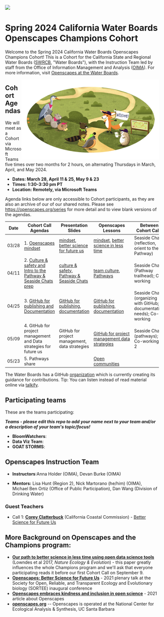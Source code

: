 <a align="left" href="https://github.com/openscapes/2023-swrcb/"><img src="https://github.githubassets.com/images/modules/logos_page/GitHub-Mark.png" width="35px"/></a>

# Spring 2024 California Water Boards Openscapes Champions Cohort

Welcome to the Spring 2024 California Water Boards Openscapes Champions Cohort! This is a Cohort for the California State and Regional Water Boards ([SWRCB](https://www.waterboards.ca.gov/), "Water Boards"), with the Instruction Team led by staff from the Office of Information Management and Analysis ([OIMA](https://www.waterboards.ca.gov/resources/oima/)). For more information, visit [Openscapes at the Water Boards](https://cawaterboarddatacenter.github.io/swrcb-openscapes/).

<img src="horst-champions-trailhead.png" align="right" width="450"/>

## Cohort Agendas

We will meet as a Cohort via Microsoft Teams five times over two months for 2 hours, on alternating Thursdays in March, April, and May 2024.

-   **Dates: March 28, April 11 & 25, May 9 & 23**
-   **Times: 1:30-3:30 pm PT**
-   **Location: Remotely, via Microsoft Teams**

Agenda links below are only accessible to Cohort participants, as they are also an archive of our of our shared notes. Please see <https://openscapes.org/series> for more detail and to view blank versions of the agendas.

| Date  | Cohort Call Agendas                                                                                                                                                                                                                                                                                                                    | Presentation Slides                                                                                                                                                                                                   | Openscapes Lessons                                                                                                                                                                                   | Between Cohort Calls                                                   |
|---------------|---------------|---------------|---------------|---------------|
| 03/28 | 1\. [Openscapes mindset](https://cawaterboards-my.sharepoint.com/:w:/r/personal/anna_holder_waterboards_ca_gov/Documents/Documents/01_OIMA/Openscapes/2024%20SWRCB%20Sp/Meeting%20Materials%20%5B2024-swrcb-s%5D/Call%201_CallAgenda-Notes%20%5B2024-swrcb-spring%5D.docx?d=w59933baef12b47a8a6f3b0b41d758161&csf=1&web=1&e=ftqOgu)    | [mindset](https://drive.google.com/file/d/1KntZyp4uYq5lZa7sxDzXLCkHkedgsmO0/view?usp=sharing), [better science for future us](https://drive.google.com/file/d/1qeVzG8qC3NaKi8I4a6sfQEV9o621D-Gf/view?usp=sharing)     | [mindset](https://openscapes.github.io/series/core-lessons/mindset.html), [better science in less time](https://openscapes.github.io/series/core-lessons/better-science.html)                        | Seaside Chat (reflection, orient to the Pathway)                       |
| 04/11 | 2\. [Culture & safety and Intro to the Pathway & Seaside Chats prep](https://cawaterboards-my.sharepoint.com/:w:/r/personal/anna_holder_waterboards_ca_gov/_layouts/15/Doc.aspx?sourcedoc=%7B1A0EAF28-A1CE-459F-8BF6-280F81295A3B%7D&file=Call%202_CallAgenda-Notes%20%5B2024-swrcb-spring%5D.docx&action=default&mobileredirect=true) | [culture & safety](https://drive.google.com/file/d/1JOwvr0jWAxnzJwmfQvXDzP4nm_7ViEpy/view?usp=sharing), [Pathway & Seaside Chats](https://drive.google.com/file/d/19ccJVcw7tD6caPrIlMeeiWMlHo1dYJ_i/view?usp=sharing) | [team culture](https://openscapes.github.io/series/core-lessons/team-culture.html), [Pathways](https://openscapes.github.io/series/core-lessons/pathways.html)                                       | Seaside Chat (Pathway trailhead); Co-working                           |
| 04/25 | 3\. [GitHub for publishing and Documentation](https://cawaterboards-my.sharepoint.com/:w:/r/personal/anna_holder_waterboards_ca_gov/Documents/Documents/01_OIMA/Openscapes/2024%20SWRCB%20Sp/Meeting%20Materials%20%5B2024-swrcb-s%5D/Call%203_CallAgenda-Notes%20%5B2024-swrcb-spring%5D.docx?d=w754a9636e9f14b8b9c584a65ae9e1cb8&csf=1&web=1&e=hrb5dh) | [GitHub for publishing](https://drive.google.com/file/d/1sk3dEgXwQ7PDCV0b_6aV_NN9cNwiYv3T/view?usp=sharing), [documentation](https://drive.google.com/file/d/1bBCvf0wpRBnp4N9Lfk8FyMBbC1hmphvO/view?usp=sharing)                                                                                                                                                                                  | [GitHub for publishing](https://openscapes.github.io/series/core-lessons/github/github-pub.html), [documentation](https://openscapes.github.io/series/additional-lessons/documentation.html)         | Seaside Chat (organizing with GitHub; documentation needs); Co-working |
| 05/09 | 4\. GitHub for project management and Data strategies for future us                                                                                                                                                                                                                                                                    | GitHub for project management, data strategies                                                                                                                                                                        | [GitHub for project management](https://openscapes.github.io/series/core-lessons/github/github-issues.html),[data strategies](https://openscapes.github.io/series/core-lessons/data-strategies.html) | Seaside Chat (pathways); Co-working X 2                                |
| 05/23 | 5\. Pathways share                                                                                                                                                                                                                                                                                                                     |                                                                                                                                                                                                                       | [Open communities](https://openscapes.github.io/series/core-lessons/communities.html)                                                                                                                |                                                                        |

The Water Boards has a GitHub [organization](https://github.com/CAWaterBoardDataCenter) which is currently creating its guidance for contributions. Tip: You can listen instead of read material online via [talkify](https://talkify.net/web-reader-read-any-website-aloud).

## Participating teams

These are the teams participating:

***Teams - please edit this repo to add your name next to your team and/or a description of your team's topic/focus!***

-   **BloomWatchers**:
-   **Data Viz Team**:
-   **GOAT STORMS**:

## Openscapes Instruction Team

-   **Instructors**:Anna Holder (OIMA), Devan Burke (OIMA)

-   **Mentors:** Lisa Hunt (Region 2), Nick Martorano (he/him) (OIMA), Michael Ben Ortiz (Office of Public Participation), Dan Wang (Division of Drinking Water)

### Guest Teachers

-   Call 1: [**Corey Clatterbuck**](https://www.coreyclatterbuck.com/) (California Coastal Commission) - [Better Science for Future Us](https://drive.google.com/file/d/1qeVzG8qC3NaKi8I4a6sfQEV9o621D-Gf/view?usp=sharing)

## More Background on Openscapes and the Champions program:


-   [**Our path to better science in less time using open data science tools**](https://www.nature.com/articles/s41559-017-0160) (Lowndes et al 2017, *Nature Ecology & Evolution*) - this paper greatly influences the whole Champions program and we'll ask that everyone participating reads it before our first Cohort Call on September 9.
-   [**Openscapes: Better Science for Future Us**](https://docs.google.com/presentation/d/1HGw4P095-lblHiGQHXYidHiVysjrPxuojxTxKtE13vk/edit#slide=id.ge2b7c2f974_0_2017) - 2021 plenary talk at the Society for Open, Reliable, and Transparent Ecology and Evolutionary biology (SORTEE) inaugural conference
-   [**Openscapes embraces kindness and inclusion in open science**](https://sparcopen.org/impact-story/openscapes-embraces-kindness-and-inclusion-of-open-science/) - 2021 article about Openscapes
-   [**openscapes.org**](https://openscapes.org/) -- Openscapes is operated at the National Center for Ecological Analysis & Synthesis, UC Santa Barbara
